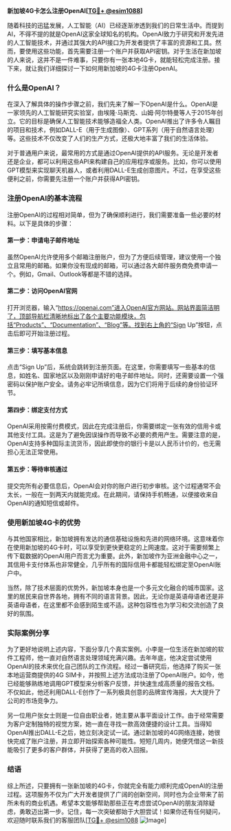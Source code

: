 **新加坡4G卡怎么注册OpenAI[[TG💪+ @esim1088](https://t.me/s/esim1088)]**

随着科技的迅猛发展，人工智能（AI）已经逐渐渗透到我们的日常生活中。而提到AI，不得不提的就是OpenAI这家全球知名的机构。OpenAI致力于研究和开发先进的人工智能技术，并通过其强大的API接口为开发者提供了丰富的资源和工具。然而，要使用这些功能，首先需要注册一个账户并获取API密钥。对于生活在新加坡的人来说，这并不是一件难事，只要你有一张本地4G卡，就能轻松完成注册。接下来，就让我们详细探讨一下如何用新加坡的4G卡注册OpenAI。

### 什么是OpenAI？

在深入了解具体的操作步骤之前，我们先来了解一下OpenAI是什么。OpenAI是一家领先的人工智能研究实验室，由埃隆·马斯克、山姆·阿尔特曼等人于2015年创立。它的目标是确保人工智能技术能够造福全人类。OpenAI推出了许多令人瞩目的项目和技术，例如DALL-E（用于生成图像）、GPT系列（用于自然语言处理）等。这些技术不仅改变了人们的生产方式，还极大地丰富了我们的生活体验。

对于普通用户来说，最常用的方式是通过OpenAI提供的API服务。无论是开发者还是企业，都可以利用这些API来构建自己的应用程序或服务。比如，你可以使用GPT模型来实现聊天机器人，或者利用DALL-E生成创意图片。不过，在享受这些便利之前，你需要先注册一个账户并获得API密钥。

### 注册OpenAI的基本流程

注册OpenAI的过程相对简单，但为了确保顺利进行，我们需要准备一些必要的材料。以下是具体的步骤：

#### 第一步：申请电子邮件地址

虽然OpenAI允许使用多个邮箱注册账户，但为了方便后续管理，建议使用一个独立且常用的邮箱。如果你没有现成的邮箱，可以通过各大邮件服务商免费申请一个。例如，Gmail、Outlook等都是不错的选择。

#### 第二步：访问OpenAI官网

打开浏览器，输入“https://openai.com”进入OpenAI官方网站。网站界面简洁明了，顶部导航栏清晰地标出了各个主要功能模块，包括“Products”、“Documentation”、“Blog”等。找到右上角的“Sign Up”按钮，点击后即可开始注册过程。

#### 第三步：填写基本信息

点击“Sign Up”后，系统会跳转到注册页面。在这里，你需要填写一些基本的信息，如姓名、国家地区以及刚刚申请好的电子邮件地址。同时，还需要设置一个强密码以保护账户安全。请务必牢记所填信息，因为它们将用于后续的身份验证环节。

#### 第四步：绑定支付方式

OpenAI采用按需付费模式，因此在完成注册后，你需要绑定一张有效的信用卡或其他支付工具。这是为了避免因误操作而导致不必要的费用产生。需要注意的是，OpenAI支持多种国际主流货币，因此即使你的银行卡是以人民币计价的，也无需担心无法正常使用。

#### 第五步：等待审核通过

提交完所有必要信息后，OpenAI会对你的账户进行初步审核。这个过程通常不会太长，一般在一到两天内就能完成。在此期间，请保持手机畅通，以便接收来自OpenAI的通知短信或邮件。

### 使用新加坡4G卡的优势

与其他国家相比，新加坡拥有发达的通信基础设施和先进的网络环境。这意味着你在使用新加坡的4G卡时，可以享受到更快更稳定的上网速度。这对于需要频繁上传下载数据的OpenAI用户而言尤为重要。此外，新加坡作为亚洲金融中心之一，其信用卡支付体系也非常健全，几乎所有的国际信用卡都能轻松绑定至OpenAI账户中。

当然，除了技术层面的优势外，新加坡本身也是一个多元文化融合的城市国家。这里的居民来自世界各地，拥有不同的语言背景。因此，无论你是英语母语者还是非英语母语者，在这里都不会感到陌生或不适。这种包容性也为学习和交流创造了良好的氛围。

### 实际案例分享

为了更好地说明上述内容，下面分享几个真实案例。小李是一位生活在新加坡的软件工程师，他一直对自然语言处理领域充满兴趣。去年年底，他决定尝试使用OpenAI的技术来优化自己团队的工作流程。经过一番研究后，他选择了购买一张本地运营商提供的4G SIM卡，并按照上述方法成功注册了OpenAI账户。如今，他已经能够熟练地调用GPT模型来分析客户反馈，并快速生成高质量的报告文档。不仅如此，他还利用DALL-E创作了一系列极具创意的品牌宣传海报，大大提升了公司的市场竞争力。

另一位用户张女士则是一位自由职业者，她主要从事平面设计工作。由于经常需要为客户定制独特的视觉方案，她一直在寻找一款高效便捷的设计工具。当得知OpenAI推出DALL-E之后，她立刻决定试一试。通过新加坡的4G网络连接，她很快完成了账户注册，并立即开始探索各种可能性。短短几周内，她便凭借这一新技能吸引了更多的客户群体，并获得了更高的收入回报。

### 结语

综上所述，只要拥有一张新加坡的4G卡，你就完全有能力顺利完成OpenAI的注册过程。这项服务不仅为广大开发者提供了广阔的创新空间，同时也为企业带来了前所未有的商业机遇。希望本文能够帮助那些正在考虑尝试OpenAI的朋友消除疑虑，勇敢迈出第一步。记住，每一次突破都始于大胆尝试！如果你还有任何疑问，欢迎随时联系我们的客服团队[[TG💪+ @esim1088](https://t.me/s/esim1088) ![Image](https://i.postimg.cc/4NQfJmqS/Snipaste-2025-05-13-00-14-12.png)]